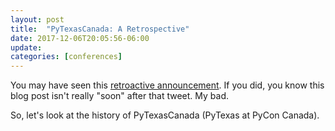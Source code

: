 ```yaml
---
layout: post
title:  "PyTexasCanada: A Retrospective"
date: 2017-12-06T20:05:56-06:00
update: 
categories: [conferences]
---
```


You may have seen this [retroactive announcement](https://twitter.com/Transition/status/932368191396999169). If you did, you know this blog post isn't really "soon" after that tweet. My bad.

So, let's look at the history of PyTexasCanada (PyTexas at PyCon Canada).

